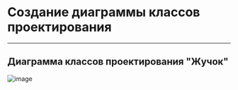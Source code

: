 # Создание диаграммы классов проектирования


---
## Диаграмма классов проектирования "Жучок"

![image](https://github.com/BREUCHT27/rtippo/assets/119112204/0db89ef6-6167-45cb-a9cf-46c74a743bab)


